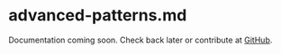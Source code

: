# advanced-patterns.md

Documentation coming soon. Check back later or contribute at [GitHub](https://github.com/arcaelas/agent).
